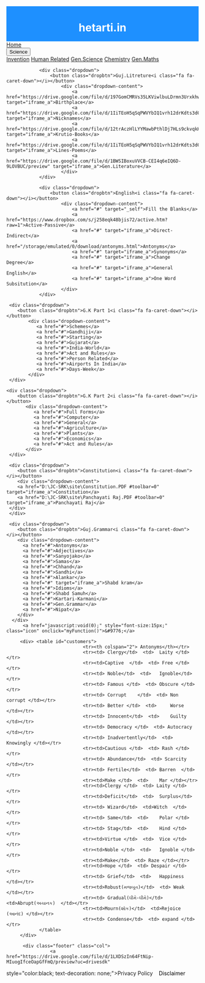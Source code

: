 
<!DOCTYPE html>
<html>
<head>
<title>hetarti.in site for GSSSB study Material</title>
<meta http-equiv="Content-Type" content="text/html; charset=utf-8" />
 <script src="https://ajax.googleapis.com/ajax/libs/jquery/3.4.1/jquery.min.js"></script>
 <script>
$(document).ready(function(){
  $("a:first").click(function(){
    $("iframe").removeClass("seen").addClass("gone");
	$("#intro").removeClass("rhom").addClass("hom");
	$("#myDiv").removeClass("resp-container");
  });
});
</script>
<script>
$(document).ready(function(){
  $("a:not(:first)").click(function(){
    $("#myDiv").addClass("resp-container");
	$("iframe").removeClass("gone").addClass("seen");
	$("#intro").removeClass("hom").addClass("rhom");
});
});
</script>
<script>
$(document).ready(function(){
  $('.active').trigger('click');
});
</script>
<script>
function myFunction() {
  var x = document.getElementById("myTopnav");
  if (x.className === "topnav") {
    x.className += " responsive";
  } else {
    x.className = "topnav";
  }
}
</script>
<link rel="stylesheet" href="https://cdnjs.cloudflare.com/ajax/libs/font-awesome/4.7.0/css/font-awesome.min.css">
<meta name="viewport" content="width=device-width, initial-scale=1" />
<style>
.sitename{
padding:0;
background-color:dodgerBlue;
color:white;
text-align:center;
overflow:hidden;
}

body {
  background-image: url("https://drive.google.com/uc?id=12kQjAM4Pa6ARzyWCKPW1wrlMr1x83Mwq");
  margin:0;font-family:Arial;	
}
.hom{
  margin-left:20px; 	
  margin-right:10px; 
  margin-top:2px; 
  margin-bottom:10px; 
  padding-top:10px;
  padding-right:100px;
  padding-bottom: 100px;
  padding-left:100px;
  top:0;
  float:left;
  overflow: hidden; 

}
.rhom{
    
   overflow: hidden;
   visibility: hidden;
  
}
.seen {
      visibility: visible;
      }
  .gone {
 visibility: hidden;
         }
.footer{
padding: 0;
border: 1px solid black;
color:white;
text-align:center;
background-color:dodgerBlue;
overflow:hidden;
}

.topnav {
  overflow: hidden;
  background-color: #333;
}
.topnav a {
  float: left;
  display: block;
  color: #f2f2f2;
  text-align: center;
  padding: 14px 16px;
  text-decoration: none;
  font-size: 17px;
}

.active {
  background-color: #4CAF50;
  color: white;
}

.topnav .icon {
  display: none;
}

.dropdown {
  float: left;
  overflow: hidden;
}

.dropdown .dropbtn {
  font-size: 17px;    
  border: none;
  outline: none;
  color: white;
  padding: 14px 16px;
  background-color: inherit;
  font-family: inherit;
  margin: 0;
}

.dropdown-content {
  display: none;
  position: absolute;
  background-color: #f9f9f9;
  min-width: 160px;
  box-shadow: 0px 8px 16px 0px rgba(0,0,0,0.2);
  z-index: 1;
}

.dropdown-content a {
  float: none;
  color: black;
  padding: 12px 16px;
  text-decoration: none;
  display: block;
  text-align: left;
}

.topnav a:hover, .dropdown:hover .dropbtn {
  background-color: #555;
  color: white;
}

.dropdown-content a:hover {
  background-color: #ddd;
  color: black;
}

.dropdown:hover .dropdown-content {
  display: block;
}

.resp-container {
    position: relative;
    overflow: hidden;
    padding-top: 46.25%;
	height:500px;
}
.resp-iframe {
    position: absolute;
    top: 0;
    left: 0;
    width: 100%;
    height: 100%;
    border: 0;
}

#customers {
  font-family: "Trebuchet MS", Arial, Helvetica, sans-serif;
  border-collapse: collapse;
  width: 100%;
}

#customers td, #customers th {
  border: 1px solid #ddd;
  padding: 8px;
}

#customers tr:nth-child(even){background-color: #f2f2f2;}

#customers tr:hover {background-color: #ddd;}

#customers th {
  padding-top: 12px;
  padding-bottom: 12px;
  text-align: left;
  background-color: #4CAF50;
  color: white;
}

@media screen and (max-width: 600px) {
		resp-container {
		position: relative;
		overflow: hidden;
		padding-top: 46.25%;
		height:500px;
		}
		.resp-iframe {
		position: absolute;
		top: 0;
		left: 0;
		width: 100%;
		height:500px;
		border: 0;
		}
	}

@media screen and (max-width: 600px) {
  .topnav a:not(:first-child), .dropdown .dropbtn {
    display: none;
  } 
  .topnav a.icon {
    float: right;
    display: block; 
    background-color: red;
  }
  


@media screen and (max-width: 600px) {
  .topnav.responsive {position: relative;}
  .topnav.responsive .icon {
    position: absolute;
    right: 0;
    top: 0;
    background-color: black;
  }
  .topnav.responsive a {
    float: none;
    display: block;
    text-align: left;
  }
  .topnav.responsive .dropdown {float: none;}
  .topnav.responsive .dropdown-content {position: relative;}
  .topnav.responsive .dropdown .dropbtn {
    display: block;
    width: 100%;
    text-align: left;
  }
	
}
@media screen and (max-width: 600px){
       .col{ width: 100%; }
        h3{ font-size: 2vw; word-spacing: 2vw;}
}
@media screen and (max-width: 600px){
             .het{ width: 100%;}
	   .hom{
                         width:100%;
                         padding: 0;
                         margin: 0;
		         position: relative;
			overflow:hidden;
		} 
            .rhom{ width: 100%; padding:0; margin:0;
                           float:left;
                           overflow: hidden; }
	         .sub{  
                           padding: 2px;
                           margin: 2px;}
}

</style>
</head>
<body>
                  <div class="het">
		<div class="sitename" class="col"><h1>hetarti.in</h1>
		</div>
	<div class="topnav" id="myTopnav" class="col">
		   <a href="#" class="active">Home</a>
		        <div class="dropdown">
				    <button class="dropbtn">Science<i class="fa fa-caret-down"></i></button>
					    <div class="dropdown-content">
						    <a href="https://drive.google.com/file/d/1rrjvYilqXuG-CSosl4ylCazx5R-n6yog/preview" target="iframe_a">Invention</a>	
						    <a href="https://drive.google.com/file/d/1QkaH3RIILZ8zOKyCo5TucSFzCZ0MrKTe/preview" target="iframe_a">Human Related</a>
						    <a href="https://drive.google.com/file/d/1-OObV2mI1T9vS7O00lRhDzPWZar6FpUf/preview" target="iframe_a">Gen.Science</a>
						    <a href="https://drive.google.com/file/d/1RgwpuTKKfccX84JTLnMtaaALiTuA9ha8/preview" target="iframe_a">Chemistry</a>
						    <a href="https://drive.google.com/file/d/1n6RysRaiSlVZ_k1rhag84KUxGGnbnmTg/preview" target="iframe_a">Gen.Maths</a>
						</div>
                </div> 
		   
		  

				<div class="dropdown">
				    <button class="dropbtn">Guj.Litreture<i class="fa fa-caret-down"></i></button>
						<div class="dropdown-content">
							<a href="https://drive.google.com/file/d/197GomCMRVs35LKViwlbuLDrmn3Urxkhw/preview" target="iframe_a">Birthplace</a>	
							<a href="https://drive.google.com/file/d/1IiTEoH5qSqPWVYbIQ1vrh12drKdts3dC/preview" target="iframe_a">Nicknames</a>
							<a href="https://drive.google.com/file/d/12trAczHlLYYMawbPthlDj7HLs9ckvqkH/preview" target="iframe_a">Krutio-Books</a>
							<a href="https://drive.google.com/file/d/1IiTEoH5qSqPWVYbIQ1vrh12drKdts3dC/preview" target="iframe_a">Lines-Poems</a>
							<a href="https://drive.google.com/file/d/1BWSIBoxuVVCB-CEI4q6eIQ6D-9LOVBUC/preview" target="iframe_a">Gen.Literature</a>
						</div>
                </div> 

				<div class="dropdown">
				    <button class="dropbtn">English<i class="fa fa-caret-down"></i></button>
						<div class="dropdown-content">
							<a href="#" target="_self">Fill the Blanks</a>	
							<a href="https://www.dropbox.com/s/j258eqk48bjis72/active.htm?raw=1">Active-Passive</a>
							<a href="#" target="iframe_a">Direct-Indirect</a>
							<a href="/storage/emulated/0/download/antonyms.html">Antonyms</a>
							<a href="#" target="iframe_a">Synonyms</a>
						    <a href="#" target="iframe_a">Change Degree</a>
							<a href="#" target="iframe_a">General English</a>
							<a href="#" target="iframe_a">One Word Subsitution</a>
						</div>
				</div>	
   
	 <div class="dropdown">
	    <button class="dropbtn">G.K Part 1<i class="fa fa-caret-down"></i></button>
			<div class="dropdown-content">
			   <a href="#">Schemes</a>
			   <a href="#">Gandhiji</a>
			   <a href="#">Starting</a>
			   <a href="#">Gujarat</a>
			   <a href="#">India-World</a>
			   <a href="#">Act and Rules</a>
			   <a href="#">Person Related</a>
			   <a href="#">Airports In India</a>
			   <a href="#">Days-Week</a> 
			</div>
     </div>
  
	<div class="dropdown">
	    <button class="dropbtn">G.K Part 2<i class="fa fa-caret-down"></i></button>
		   <div class="dropdown-content">
			  <a href="#">Full Forms</a>
			  <a href="#">Computer</a>
			  <a href="#">General</a>
			  <a href="#">Agriculture</a>
 	          <a href="#">Plants</a>
			  <a href="#">Economics</a>
			  <a href="#">Act and Rules</a>
		   </div>
     </div>

     <div class="dropdown">
	    <button class="dropbtn">Constitution<i class="fa fa-caret-down"></i></button>
		<div class="dropdown-content">
        <a href="D:\JC-SRK\site\Constitution.PDF #toolbar=0" target="iframe_a">Constitution</a>
		<a href="D:\JC-SRK\site\Panchayati Raj.PDF #toolbar=0" target="iframe_a">Panchayati Raj</a>
     </div>
     </div>	    

     <div class="dropdown">
	    <button class="dropbtn">Guj.Grammar<i class="fa fa-caret-down"></i></button>
		<div class="dropdown-content">
          <a href="#">Antonyms</a>
		  <a href="#">Adjectives</a>
		  <a href="#">Sanyojako</a>
		  <a href="#">Samas</a>
		  <a href="#">Chhand</a>
		  <a href="#">Sandhi</a>
		  <a href="#">Alankar</a>
		  <a href="#" target="iframe_a">Shabd kram</a>
		  <a href="#">Idioms</a>
		  <a href="#">Shabd Samuh</a>
		  <a href="#">Kartari-Karmani</a>
		  <a href="#">Gen.Grammar</a>
		  <a href="#">Nipat</a>
		</div>
      </div>
          <a href="javascript:void(0);" style="font-size:15px;" class="icon" onclick="myFunction()">&#9776;</a>
</div>
	      
	     	
		 <div> <table id="customers">
								<tr><th colspan="2"> Antonyms</th></tr>
								<tr><td> Clergy</td>  <td> 	Laity </td></tr>
								<tr><td>Captive	 </td>  <td> Free </td></tr>
								<tr><td> Noble</td>  <td>  	Ignoble</td></tr>
								<tr><td> Famous	</td>  <td> Obscure </td></tr>
								<tr><td> Corrupt	</td>  <td> Non corrupt </td></tr>
								<tr><td> Better </td>  <td> 	Worse </td></tr>
								<tr><td> Innocent</td>  <td> 	Guilty </td></tr>
								<tr><td> Democracy </td>  <td> Autocracy </td></tr>
								<tr><td> Inadvertently</td>  <td> 	Knowingly </td></tr>
								<tr><td>Cautious </td>  <td> Rash </td></tr>
								<tr><td> Abundance</td>  <td> Scarcity </td></tr>
								<tr><td> Fertile</td>  <td>	Barren  </td></tr>
								<tr><td>Make </td>  <td> 	Mar </td></tr>
								<tr><td>Clergy </td>  <td> Laity </td></tr>
								<tr><td>Deficit</td>  <td>	Surplus</td></tr>
								<tr><td> Wizard</td>  <td>Witch  </td></tr>
								<tr><td> Same</td>  <td> 	Polar </td></tr>
								<tr><td> Stag</td>  <td> 	Hind </td></tr>
								<tr><td>Virtue </td>  <td> 	Vice </td></tr>
								<tr><td>Noble </td>  <td> 	Ignoble </td></tr>
								<tr><td>Make</td>  <td> Raze </td></tr>
								<tr><td>Hope </td>  <td> Despair </td></tr>
								<tr><td> Grief</td>  <td>	Happiness  </td></tr>
								<tr><td>Robust(મજબૂત)</td>  <td> Weak </td></tr>
								<tr><td> Gradual(ધીમે-ધીમે)</td>  <td>Abrupt(અચાનક)  </td></tr>
								<tr><td>Mourn(શોક)</td>  <td>Rejoice (આનંદ) </td></tr>
								<tr><td> Condense</td>  <td> expand </td></tr>
				</table> 		
		 </div> 
			
		  <div class="footer" class="col">
					<a href="https://drive.google.com/file/d/1LXDSzIn64FtNip-MIuogIfceOapGfFmQ/preview?uc=drivesdk"
style="color:black; text-decoration: none;">Privacy Policy</a>&nbsp;&nbsp;&nbsp; 
					<a href="#" style="color:black; text-decoration:none;">Disclaimer</a>
		  </div>
  
</div>	


	

</body>
</html>
